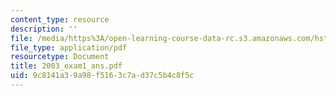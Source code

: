 ```yaml
---
content_type: resource
description: ''
file: /media/https%3A/open-learning-course-data-rc.s3.amazonaws.com/hst-131-introduction-to-neuroscience-fall-2005/9c8141a39a98f5163c7ad37c5b4c8f5c_2003_exam1_ans.pdf
file_type: application/pdf
resourcetype: Document
title: 2003_exam1_ans.pdf
uid: 9c8141a3-9a98-f516-3c7a-d37c5b4c8f5c
---
```

